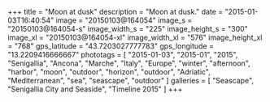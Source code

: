 +++
title = "Moon at dusk"
description = "Moon at dusk."
date = "2015-01-03T16:40:54"
image = "20150103@164054"
image_s = "20150103@164054-s"
image_width_s = "225"
image_height_s = "300"
image_xl = "20150103@164054-xl"
image_width_xl = "576"
image_height_xl = "768"
gps_latitude = "43.7203027777783"
gps_longitude = "13.2209416666667"
phototags = [ "2015-01-03", "2015-01", "2015", "Senigallia", "Ancona", "Marche", "Italy", "Europe", "winter", "afternoon", "harbor", "moon", "outdoor", "horizon", "outdoor", "Adriatic", "Mediterranean", "sea", "seascape", "outdoor" ]
galleries = [ "Seascape", "Senigallia City and Seaside", "Timeline 2015" ]
+++
